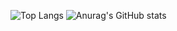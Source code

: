 ![Top Langs](https://github-readme-stats.vercel.app/api/top-langs/?username=y-dada-dev\&layout=compact&langs_count=30)
![Anurag's GitHub stats](https://github-readme-stats.vercel.app/api?username=y-dada-dev\&show_icons=true\&show=reviews,discussions_started,discussions_answered,prs_merged,prs_merged_percentage)
